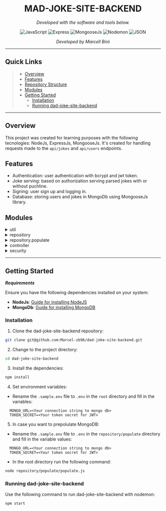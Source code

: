 <p align="center">
    <h1 align="center">MAD-JOKE-SITE-BACKEND</h1>
</p>
<p>
<p align="center">
		<em>Developed with the software and tools below.</em>
</p>
<p align="center">
	<img src="https://img.shields.io/badge/JavaScript-F7DF1E.svg?style=flat&logo=JavaScript&logoColor=black" alt="JavaScript">
	<img src="https://img.shields.io/badge/Express-000000.svg?style=flat&logo=Express&logoColor=white" alt="Express">
  <img src="https://img.shields.io/badge/Mongoose-880000?style=flat&logo=mongoose&logoColor=green" alt="MongooseJs">
	<img src="https://img.shields.io/badge/Nodemon-76D04B.svg?style=flat&logo=Nodemon&logoColor=white" alt="Nodemon">
	<img src="https://img.shields.io/badge/JSON-000000.svg?style=flat&logo=JSON&logoColor=white" alt="JSON">
</p>
<p align="center">
		<em>Developed by Marcell Biró</em>
</p>
<hr>

##  Quick Links
> - [ Overview](#-overview)
> - [ Features](#-features)
> - [ Repository Structure](#-repository-structure)
> - [ Modules](#-modules)
> - [ Getting Started](#-getting-started)
>   - [ Installation](#-installation)
>   - [ Running dad-joke-site-backend](#-running-dad-joke-site-backend)

---

##  Overview

  This project was created for learning purposes with the following tecnologies: NodeJs, ExpressJs, MongooseJs. 
  It's created for handling requests made to the `api/jokes` and `api/users` endpoints.

##  Features

  - Authentication: user authentication with bcrypt and jwt token.
  - Joke serving: based on authorization serving parsed jokes with or without puchline.
  - Signing: user sign up and logging in.
  - Database: storing users and jokes in MongoDb using MongooseJs library.

##  Modules

<details closed><summary>util</summary>

| File                                                                                     | Summary                                  |
| ---                                                                                      | ---                                      |
| [util.js](https://github.com/Marcel-zb96/dad-joke-site-backend/blob/master/util/util.js) | Utility functions mainly for parsing data `util/util.js` |

</details>

<details closed><summary>repository</summary>

| File                                                                                                         | Summary                                               |
| ---                                                                                                          | ---                                                   |
| [user.model.js](https://github.com/Marcel-zb96/dad-joke-site-backend/blob/master/repository/user.model.js)   | MongoDb schema for storing users `repository/user.model.js`  |
| [jokes.model.js](https://github.com/Marcel-zb96/dad-joke-site-backend/blob/master/repository/jokes.model.js) | MongoDb schema for storing jokes `repository/jokes.model.js` |

</details>

<details closed><summary>repository.populate</summary>

| File                                                                                                            | Summary                                                     |
| ---                                                                                                             | ---                                                         |
| [populate.js](https://github.com/Marcel-zb96/dad-joke-site-backend/blob/master/repository/populate/populate.js) | Prepopulate jokes database for development and testing purposes `repository/populate/populate.js` |
| [Jokes.json](https://github.com/Marcel-zb96/dad-joke-site-backend/blob/master/repository/populate/Jokes.json)   | Prepopulate users database with one user 'anonymus' for development and testing purposes `repository/populate/Jokes.json`  |

</details>

<details closed><summary>controller</summary>

| File                                                                                                               | Summary                                                  |
| ---                                                                                                                | ---                                                      |
| [jokeController.js](https://github.com/Marcel-zb96/dad-joke-site-backend/blob/master/controller/jokeController.js) | Controller file with for managing request made for /api/jokes endpoint `controller/jokeController.js` |
| [userController.js](https://github.com/Marcel-zb96/dad-joke-site-backend/blob/master/controller/userController.js) | Controller file for managing request made for /api/users endpoint `controller/userController.js` |

</details>

<details closed><summary>security</summary>

| File                                                                                                             | Summary                                                |
| ---                                                                                                              | ---                                                    |
| [authentication.js](https://github.com/Marcel-zb96/dad-joke-site-backend/blob/master/security/authentication.js) | Package for web security, implementing authentication `security/authentication.js` |

</details>

---

##  Getting Started

***Requirements***

Ensure you have the following dependencies installed on your system:

* **NodeJs**: [Guide for installing NodeJS](https://nodejs.org/en/learn/getting-started/how-to-install-nodejs)
* **MongoDb**: [Guide for installing MongoDB](https://www.mongodb.com/docs/manual/installation/)

###  Installation

1. Clone the dad-joke-site-backend repository:

```sh
git clone git@github.com:Marcel-zb96/dad-joke-site-backend.git
```

2. Change to the project directory:

```sh
cd dad-joke-site-backend
```

3. Install the dependencies:

```sh
npm install
```
4. Set environment variables:

  - Rename the `.sample.env` file to `.env` in the `root` directory and fill in the variables:
  ```
    MONGO_URL=<Your connection string to mongo db>
    TOKEN_SECRET=<Your token secret for JWT>
  ```

5.  In case you want to prepolulate MongoDB:

  - Rename the `.sample.env` file to `.env` in the `repository/populate` directory and fill in the variable values:
  ```
    MONGO_URL=<Your connection string to mongo db>
    TOKEN_SECRET=<Your token secret for JWT>
  ```

  - In the root directory run the following command:
  ```sh
  node repository/populate/populate.js
  ```

###  Running dad-joke-site-backend

Use the following command to run dad-joke-site-backend with nodemon:

```sh
npm start
```
